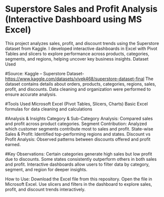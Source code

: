 # Superstore Sales and Profit Analysis (Interactive Dashboard using MS Excel)
This project analyzes sales, profit, and discount trends using the Superstore dataset from Kaggle. I developed interactive dashboards in Excel with Pivot Tables and slicers to explore performance across products, categories, segments, and regions, helping uncover key business insights.
Dataset Used

#Source: Kaggle – Superstore Dataset- https://www.kaggle.com/datasets/vivek468/superstore-dataset-final
The dataset contains details about orders, products, categories, regions, sales, profit, and discounts.
Data cleaning and organization were performed to ensure accurate analysis.

#Tools Used
Microsoft Excel (Pivot Tables, Slicers, Charts)
Basic Excel formulas for data cleaning and calculations

#Analysis & Insights
Category & Sub-Category Analysis: Compared sales and profit across product categories.
Segment Contribution: Analyzed which customer segments contribute most to sales and profit.
State-wise Sales & Profit: Identified top-performing regions and states.
Discount vs Profit Analysis: Observed patterns between discounts offered and profit earned.

#Key Observations:
Certain categories generate high sales but low profit due to discounts.
Some states consistently outperform others in both sales and profit.
Interactive dashboards allow users to filter data by category, segment, and region for deeper insights.

How to Use:
Download the Excel file from this repository.
Open the file in Microsoft Excel.
Use slicers and filters in the dashboard to explore sales, profit, and discount trends interactively.
